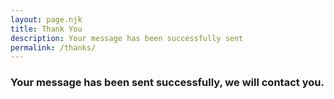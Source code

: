 ```yaml
---
layout: page.njk
title: Thank You
description: Your message has been successfully sent
permalink: /thanks/
---
```


### Your message has been sent successfully, we will contact you.
